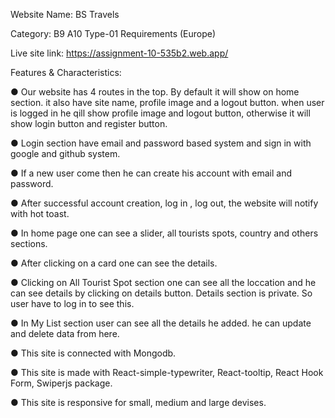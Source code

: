 Website Name: BS Travels

Category: B9 A10 Type-01 Requirements (Europe)

Live site link: https://assignment-10-535b2.web.app/

Features & Characteristics:

● Our website has 4 routes in the top. By default it will show on home section. it also have site name, profile image and a logout button. when user is logged in he qill show profile image and logout button, otherwise it will show login button and register button.

● Login section have email and password based system and sign in with google and github system.

● If a new user come then he can create his account with email and password.

● After successful account creation, log in , log out, the website will notify with hot toast.

● In home page one can see a slider, all tourists spots, country and others sections.

● After clicking on a card one can see the details.

● Clicking on All Tourist Spot section one can see all the loccation and he can see details by clicking on details button. Details section is private. So user have to log in to see this.

● In My List section user can see all the details he added. he can update and delete data from here.

● This site is connected with Mongodb.

● This site is made with React-simple-typewriter, React-tooltip, React Hook Form, Swiperjs package.

● This site is responsive for small, medium and large devises.

